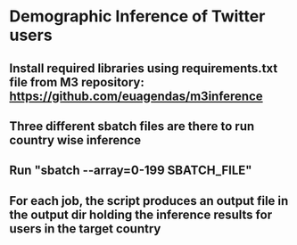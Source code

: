 # Demographic Inference of Twitter users

## Install required libraries using requirements.txt file from M3 repository: https://github.com/euagendas/m3inference

## Three different sbatch files are there to run country wise inference

## Run "sbatch --array=0-199 SBATCH_FILE"

## For each job, the script produces an output file in the output dir holding the inference results for users in the target country